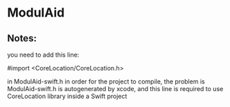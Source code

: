 # ModulAid

## Notes:
you need to add this line:

\#import \<CoreLocation/CoreLocation.h\>

in ModulAid-swift.h in order for the project to compile,
the problem is ModulAid-swift.h is autogenerated by xcode, and this line is required to use CoreLocation library inside a Swift project
